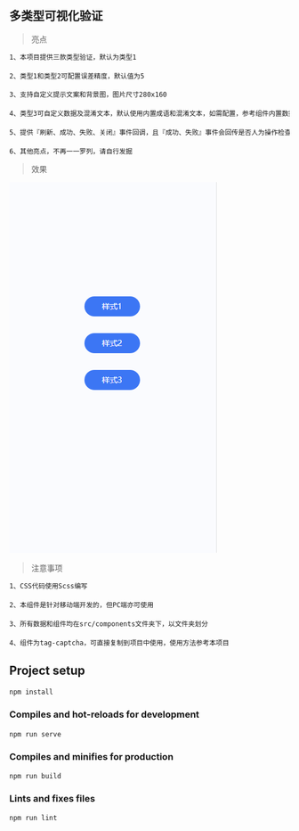 ## 多类型可视化验证

> 亮点

```bash
1、本项目提供三款类型验证，默认为类型1

2、类型1和类型2可配置误差精度，默认值为5

3、支持自定义提示文案和背景图，图片尺寸280x160

4、类型3可自定义数据及混淆文本，默认使用内置成语和混淆文本，如需配置，参考组件内置数据

5、提供『刷新、成功、失败、关闭』事件回调，且『成功、失败』事件会回传是否人为操作检查结果

6、其他亮点，不再一一罗列，请自行发掘
```

> 效果

![最终效果](/demo/demo.gif)

> 注意事项

```bash
1、CSS代码使用Scss编写

2、本组件是针对移动端开发的，但PC端亦可使用

3、所有数据和组件均在src/components文件夹下，以文件夹划分

4、组件为tag-captcha，可直接复制到项目中使用，使用方法参考本项目
```

## Project setup

```
npm install
```

### Compiles and hot-reloads for development

```
npm run serve
```

### Compiles and minifies for production

```
npm run build
```

### Lints and fixes files

```
npm run lint
```
